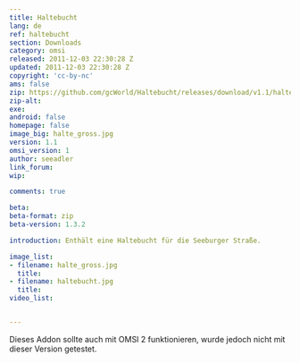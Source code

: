 ```yaml
---
title: Haltebucht
lang: de
ref: haltebucht
section: Downloads
category: omsi
released: 2011-12-03 22:30:28 Z
updated: 2011-12-03 22:30:28 Z
copyright: 'cc-by-nc'
ams: false
zip: https://github.com/gcWorld/Haltebucht/releases/download/v1.1/haltebucht_1.1.zip
zip-alt:
exe:
android: false
homepage: false
image_big: halte_gross.jpg
version: 1.1
omsi_version: 1
author: seeadler
link_forum:
wip:

comments: true

beta:
beta-format: zip
beta-version: 1.3.2

introduction: Enthält eine Haltebucht für die Seeburger Straße.

image_list:
- filename: halte_gross.jpg
  title:
- filename: haltebucht.jpg
  title:
video_list:


---
```

Dieses Addon sollte auch mit OMSI 2 funktionieren, wurde jedoch nicht mit dieser Version getestet.

